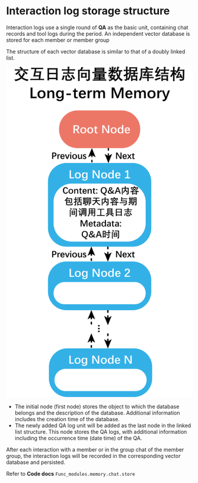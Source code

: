 # Interaction log storage structure

Interaction logs use a single round of **QA** as the basic unit, containing chat records and tool logs during the period. 
An independent vector database is stored for each member or member group

The structure of each vector database is similar to that of a doubly linked list.

![Interaction log storage structure](./images/chatlog_structure.png)

- The initial node (first node) stores the object to which the database belongs and the description of the database. 
Additional information includes the creation time of the database.
- The newly added QA log unit will be added as the last node in the linked list structure. 
This node stores the QA logs, with additional information including the occurrence time (date time) of the QA.

After each interaction with a member or in the group chat of the member group, 
the interaction logs will be recorded in the corresponding vector database and persisted.

Refer to **Code docs** `Func_modules.memory.chat.store`